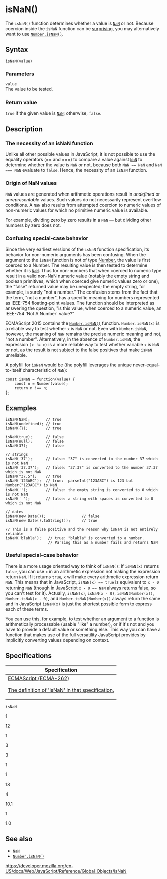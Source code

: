 # isNaN()

The `isNaN()` function determines whether a value is [`NaN`](nan) or not. Because coercion inside the `isNaN` function can be [surprising](#confusing_special-case_behavior), you may alternatively want to use [`Number.isNaN()`](number/isnan).

## Syntax

    isNaN(value)

### Parameters

`value`  
The value to be tested.

### Return value

`true` if the given value is [`NaN`](nan); otherwise, `false`.

## Description

### The necessity of an isNaN function

Unlike all other possible values in JavaScript, it is not possible to use the equality operators (== and ===) to compare a value against [`NaN`](nan) to determine whether the value _is_ `NaN` or not, because both `NaN == NaN` and `NaN === NaN` evaluate to `false`. Hence, the necessity of an `isNaN` function.

### Origin of NaN values

`NaN` values are generated when arithmetic operations result in _undefined_ or _unrepresentable_ values. Such values do not necessarily represent overflow conditions. A `NaN` also results from attempted coercion to numeric values of non-numeric values for which no primitive numeric value is available.

For example, dividing zero by zero results in a `NaN` — but dividing other numbers by zero does not.

### Confusing special-case behavior

Since the very earliest versions of the `isNaN` function specification, its behavior for non-numeric arguments has been confusing. When the argument to the `isNaN` function is not of type [Number](https://es5.github.com/#x8.5), the value is first coerced to a Number. The resulting value is then tested to determine whether it is [`NaN`](nan). Thus for non-numbers that when coerced to numeric type result in a valid non-NaN numeric value (notably the empty string and boolean primitives, which when coerced give numeric values zero or one), the "false" returned value may be unexpected; the empty string, for example, is surely "not a number." The confusion stems from the fact that the term, "not a number", has a specific meaning for numbers represented as IEEE-754 floating-point values. The function should be interpreted as answering the question, "is this value, when coerced to a numeric value, an IEEE-754 'Not A Number' value?"

ECMAScript 2015 contains the [`Number.isNaN()`](number/isnan) function. `Number.isNaN(x)` is a reliable way to test whether `x` is `NaN` or not. Even with `Number.isNaN`, however, the meaning of `NaN` remains the precise numeric meaning and not, "not a number". Alternatively, in the absence of `Number.isNaN`, the expression `(x != x)` is a more reliable way to test whether variable `x` is `NaN` or not, as the result is not subject to the false positives that make `isNaN` unreliable.

A polyfill for `isNaN` would be (the polyfill leverages the unique never-equal-to-itself characteristic of `NaN`):

    const isNaN = function(value) {
        const n = Number(value);
        return n !== n;
    };

## Examples

    isNaN(NaN);       // true
    isNaN(undefined); // true
    isNaN({});        // true

    isNaN(true);      // false
    isNaN(null);      // false
    isNaN(37);        // false

    // strings
    isNaN('37');      // false: "37" is converted to the number 37 which is not NaN
    isNaN('37.37');   // false: "37.37" is converted to the number 37.37 which is not NaN
    isNaN("37,5");    // true
    isNaN('123ABC');  // true:  parseInt("123ABC") is 123 but Number("123ABC") is NaN
    isNaN('');        // false: the empty string is converted to 0 which is not NaN
    isNaN(' ');       // false: a string with spaces is converted to 0 which is not NaN

    // dates
    isNaN(new Date());                // false
    isNaN(new Date().toString());     // true

    // This is a false positive and the reason why isNaN is not entirely reliable
    isNaN('blabla');   // true: "blabla" is converted to a number.
                       // Parsing this as a number fails and returns NaN

### Useful special-case behavior

There is a more usage oriented way to think of `isNaN()`: If `isNaN(x)` returns `false`, you can use `x` in an arithmetic expression not making the expression return `NaN`. If it returns `true`, `x` will make every arithmetic expression return `NaN`. This means that in JavaScript, `isNaN(x) == true` is equivalent to `x - 0` returning `NaN` (though in JavaScript `x - 0 == NaN` always returns false, so you can't test for it). Actually, `isNaN(x)`, `isNaN(x - 0)`, `isNaN(Number(x))`, `Number.isNaN(x - 0)`, and `Number.isNaN(Number(x))` always return the same and in JavaScript `isNaN(x)` is just the shortest possible form to express each of these terms.

You can use this, for example, to test whether an argument to a function is arithmetically processable (usable "like" a number), or if it's not and you have to provide a default value or something else. This way you can have a function that makes use of the full versatility JavaScript provides by implicitly converting values depending on context.

## Specifications

<table><thead><tr class="header"><th>Specification</th></tr></thead><tbody><tr class="odd"><td><a href="https://tc39.es/ecma262/#sec-isnan-number">ECMAScript (ECMA-262) 
<br/>

<span class="small">The definition of 'isNaN' in that specification.</span></a></td></tr></tbody></table>

`isNaN`

1

12

1

3

3

1

1

18

4

10.1

1

1.0

## See also

-   [`NaN`](nan)
-   [`Number.isNaN()`](number/isnan)

<a href="https://developer.mozilla.org/en-US/docs/Web/JavaScript/Reference/Global_Objects/isNaN" class="_attribution-link">https://developer.mozilla.org/en-US/docs/Web/JavaScript/Reference/Global_Objects/isNaN</a>
